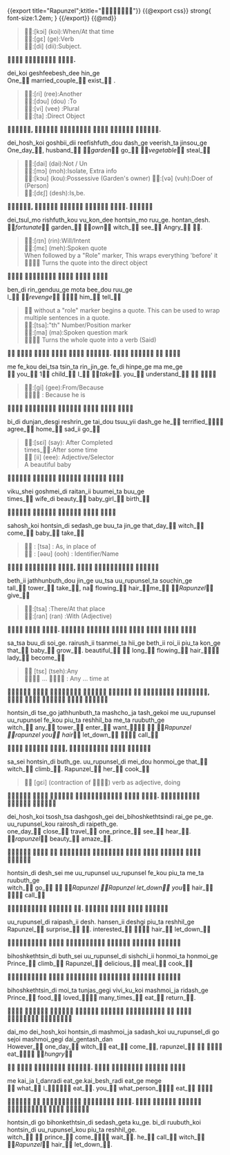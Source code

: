 {{export title="Rapunzel";ktitle=""}}
{{@export css}}
strong{
	font-size:1.2em;
}
{{/export}}
{{@md}}


> :[kɔi] (koi):When/At that time    
> :[gɛ] (ge):Verb    
> :[di] (dii):Subject.    

**  .**

dei_koi geshfeebesh_dee hin_ge    
One_ married_couple_ exist_ .    

> :[ɾi] (ree):Another    
> :[dɔu] (dou) :To    
> :[vi] (vee) :Plural    
> :[ta] :Direct Object    

**,     .**

dei_hosh_koi goshbii_dii reefishfuth_dou dash_ge veerish_ta jinsou_ge    
One_day_, husband_ _garden_ go_ _vegetable_ steal_    

> :[dai] (dai):Not / Un    
> :[mɔ] (moh):Isolate, Extra info    
> :[kɔu] (kou):Possessive (Garden's owner)
> :[və] (vuh):Doer of (Person)    
> :[dɛʃ] (desh):Is,be.    

**,    . **

dei_tsul_mo rishfuth_kou vu_kon_dee hontsin_mo ruu_ge. hontan_desh.    
_fortunate_ garden_ _own_ witch_ see_ Angry_ .

> :[ɾɪn] (rin):Will/Intent    
> :[mɛ] (meh):Spoken quote    
> When followed by a "Role" marker, This wraps everything 'before' it    
>  Turns the quote into the direct object

**    **

ben_di rin_genduu_ge mota bee_dou ruu_ge    
I_ _revenge_  him_ tell_

>  without a "role" marker begins a quote.
> This can be used to wrap multiple sentences in a quote.    
> :[tsa]:"th" Number/Position marker    
> :[ma] (ma):Spoken question mark    
>  Turns the whole quote into a verb (Said)

**     .    **

me fe_kou dei_tsa tsin_ta rin_jin_ge. fe_di hinpe_ge ma me_ge    
 you_ 1 child_ I_ _take_. you_ understand_      

> :[gi] (gee):From/Because    
>  : Because he is    

**     **

bi_di dunjan_desgi reshrin_ge tai_dou  tsuu_yii dash_ge
he_ terrified_ agree_ home_ sad_ii go_    

> :[sɛi] (say): After Completed    
> times_:After some time    
>  [ii] (eee): Adjective/Selector    
> A beautiful baby    

**    **

viku_shei goshmei_di raitan_ii buumei_ta buu_ge    
times_ wife_di beauty_ baby_girl_ birth_    

**    **

sahosh_koi hontsin_di sedash_ge buu_ta jin_ge
that_day_ witch_ come_ baby_ take_    

>  : [tsa] : As, in place of    
>  : [əəu] (ooh) : Identifier/Name

**  ,   **

beth_ii jathhunbuth_dou jin_ge uu_tsa uu_rupunsel_ta souchin_ge    
tall_ tower_ take_, na flowing_ hair_me_ _Rapunzel_ give_

> :[tsa]  :There/At that place    
> :[ɾan] (ran) :With (Adjective)

**  .       **

sa_tsa buu_di soi_ge. rairush_ii tsanmei_ta hii_ge beth_ii roi_ii piu_ta kon_ge    
that_ baby_ grow_. beautiful_  long_ flowing_ hair_ lady_ become_

>  [tsɛ] (tseh):Any    
>  ...  : Any ... time at

**       ,      **

hontsin_di tse_go jathhunbuth_ta mashcho_ja tash_gekoi me uu_rupunsel uu_rupunsel fe_kou piu_ta reshhil_ba me_ta ruubuth_ge    
witch_ any_ tower_ enter_ want_  _Rapunzel _rapunzel  you_ hair_ let_down_  call_    

**  ,   **

sa_sei hontsin_di buth_ge. uu_rupunsel_di mei_dou honmoi_ge
that_ witch_ climb_. Rapunzel_ her_ cook_    

> [gɛi] (contraction of ) verb as adjective, doing

**     .   **

dei_hosh_koi tsosh_tsa dashgosh_gei dei_bihoshkethtsindi rai_ge pe_ge. uu_rupunsel_kou rairosh_di raipeth_ge.    
one_day_ close_ travel_ one_prince_ see_ hear_. _rapunzel_ beauty_ amaze_.

**         **

hontsin_di desh_sei me uu_rupunsel uu_rupunsel fe_kou piu_ta me_ta ruubuth_ge    
witch_ go_  _Rapunzel _Rapunzel let_down_ you_ hair_  call_    

**  .    **

uu_rupunsel_di raipash_ii desh. hansen_ii deshgi piu_ta reshhil_ge    
Rapunzel_ surprise_ . interested_  hair_ let_down_    

**     **

bihoshkethtsin_di buth_sei uu_rupunsel_di sishchi_ii honmoi_ta honmoi_ge
Prince_ climb_ Rapunzel_ delicious_ meal_ cook_    

**     **

bihoshkethtsin_di moi_ta tunjas_gegi vivi_ku_koi mashmoi_ja ridash_ge    
Prince_ food_ loved_ many_times_ eat_ return_.    

**         **

dai_mo dei_hosh_koi hontsin_di mashmoi_ja sadash_koi uu_rupunsel_di go sejoi mashmoi_gegi dai_gentash_dan    
However_ one_day_ witch_ eat_ come_, rapunzel_   eat_ _hungry_    

**   .    **

me kai_ja I_danradi eat_ge.kai_besh_radi eat_ge mege    
 what_ I_ eat_. you_ what_person_ eat_ 

**    .      **

hontsin_di go bihonkethtsin_di sedash_geta ku_ge. bi_di ruubuth_koi hontsin_di uu_rupunsel_kou piu_ta reshhil_ge.    
witch_  prince_ come_ wait_. he_ call_ witch_ _Rapunzel_ hair_ let_down_.
